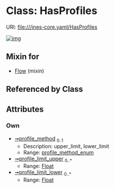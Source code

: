 
# Class: HasProfiles



URI: [file:///ines-core.yaml/HasProfiles](file:///ines-core.yaml/HasProfiles)


[![img](https://yuml.me/diagram/nofunky;dir:TB/class/[Flow]uses%20-.->[HasProfiles&#124;profile_method:profile_method_enum%20%3F;profile_limit_upper:float%20*;profile_limit_lower:float%20*],[Flow])](https://yuml.me/diagram/nofunky;dir:TB/class/[Flow]uses%20-.->[HasProfiles&#124;profile_method:profile_method_enum%20%3F;profile_limit_upper:float%20*;profile_limit_lower:float%20*],[Flow])

## Mixin for

 * [Flow](Flow.md) (mixin) 

## Referenced by Class


## Attributes


### Own

 * [➞profile_method](hasProfiles__profile_method.md)  <sub>0..1</sub>
     * Description: upper_limit, lower_limit
     * Range: [profile_method_enum](profile_method_enum.md)
 * [➞profile_limit_upper](hasProfiles__profile_limit_upper.md)  <sub>0..\*</sub>
     * Range: [Float](types/Float.md)
 * [➞profile_limit_lower](hasProfiles__profile_limit_lower.md)  <sub>0..\*</sub>
     * Range: [Float](types/Float.md)
